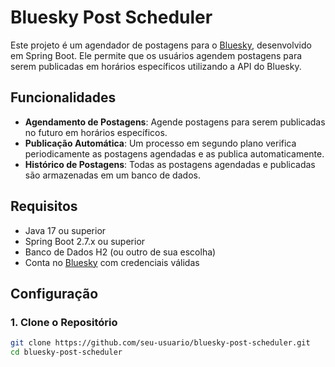 # Bluesky Post Scheduler

Este projeto é um agendador de postagens para o [Bluesky](https://bsky.app), desenvolvido em Spring Boot. Ele permite que os usuários agendem postagens para serem publicadas em horários específicos utilizando a API do Bluesky.

## Funcionalidades

- **Agendamento de Postagens**: Agende postagens para serem publicadas no futuro em horários específicos.
- **Publicação Automática**: Um processo em segundo plano verifica periodicamente as postagens agendadas e as publica automaticamente.
- **Histórico de Postagens**: Todas as postagens agendadas e publicadas são armazenadas em um banco de dados.

## Requisitos

- Java 17 ou superior
- Spring Boot 2.7.x ou superior
- Banco de Dados H2 (ou outro de sua escolha)
- Conta no [Bluesky](https://bsky.app) com credenciais válidas

## Configuração

### 1. Clone o Repositório

```bash
git clone https://github.com/seu-usuario/bluesky-post-scheduler.git
cd bluesky-post-scheduler
